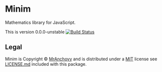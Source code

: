 # Minim

Mathematics library for JavaScript.

This is version 0.0.0-unstable [![Build Status](https://travis-ci.org/MrAnchovy/minim-js.png)](https://travis-ci.org/MrAnchovy/minim-js)
## Legal

Minim is Copyright © [MrAnchovy](http://www.mranchovy.com/) and is distributed under a [MIT](http://opensource.org/licenses/MIT) license see [LICENSE.md](license.md) included with this package.
